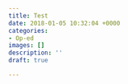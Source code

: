 ```yaml
---
title: Test
date: 2018-01-05 10:32:04 +0000
categories:
- Op-ed
images: []
description: ''
draft: true

---
```

